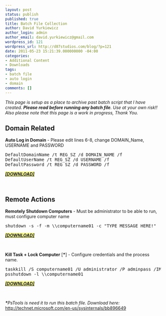 ```yaml
---
layout: post
status: publish
published: true
title: Batch File Collection
author: David Yurkiewicz
author_login: admin
author_email: david.yurkiewicz@gmail.com
wordpress_id: 121
wordpress_url: http://d87studios.com/blog/?p=121
date: 2011-05-23 15:21:39.000000000 -04:00
categories:
- Additional Content
- Downloads
tags:
- batch file
- auto login
- domain
comments: []
---
```

<em>This page is setup as a place to archive past batch script that I have created. <strong>Please read before running any batch file</strong>. Use at your own risk!!  Also please note that this page is a work in progress, Thank You.</em>
<h2>Domain Related</h2>
<strong>Auto Log in Domain</strong> - Please edit lines 6-8, change DOMAIN_Name, USERNAME and PASSWORD
<pre class="wp-caption-dd">DefaultDomainName /t REG_SZ /d DOMAIN_NAME /f
DefaultUserName /t REG_SZ /d USERNAME /f
DefaultPassword /t REG_SZ /d PASSWORD /f</pre>
<strong><em> </em></strong><span style="color: #800000; background-color: #ffff99;"><em><a title="[DOWNLOAD]" href="http://d87studios.com/blog/wp-content/uploads/2011/05/AUTO_LOGIN_Domain.zip"><strong>[DOWNLOAD]</strong></a></em></span>

&nbsp;
<h2>Remote Actions<strong>
</strong></h2>
<strong>Remotely Shutdown Computers</strong> - Must be administrator to be able to run, must configure computer name
<pre class="wp-caption-dd">shutdown -s -f -m \\computername01 -c "TYPE MESSAGE HERE!"</pre>
<strong><em> </em></strong><span style="color: #800000; background-color: #ffff99;"><em><a title="[DOWNLOAD]" href="http://d87studios.com/blog/wp-content/uploads/2011/05/Shutdown_Computers.zip"><strong>[DOWNLOAD]</strong></a></em></span>

&nbsp;

<strong>Kill Task + Lock Computer</strong> [<strong>*</strong>] - Configure credentials and the process name.
<pre>taskkill /S computername01 /U administrator /P adminpass /IM taskname_whatever.exe
psshutdown -l \\computername01</pre>
<strong><em> </em></strong><span style="background-color: #ffff99;"><em><a title="[DOWNLOAD]" href="http://d87studios.com/blog/wp-content/uploads/2011/05/Killtask_lockcomputer.zip"><strong>[DOWNLOAD]</strong></a></em></span>

&nbsp;
<p class="wp-caption"><em><strong>*</strong>PsTools is need it to run this batch file. Download here: </em><a href="http://technet.microsoft.com/en-us/sysinternals/bb896649" target="_blank">http://technet.microsoft.com/en-us/sysinternals/bb896649</a></p>
